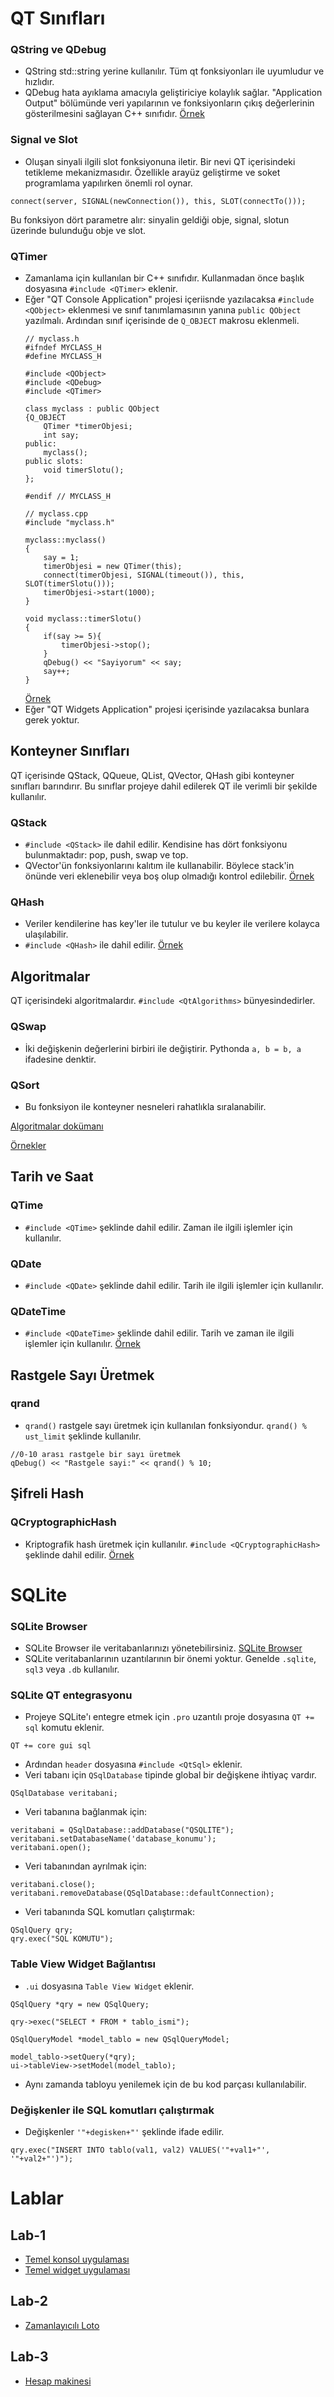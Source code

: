 # QT Sınıfları
### QString ve QDebug 
* QString std::string yerine kullanılır. Tüm qt fonksiyonları ile uyumludur ve hızlıdır.
* QDebug hata ayıklama amacıyla geliştiriciye kolaylık sağlar. "Application Output" bölümünde veri yapılarının ve fonksiyonların çıkış değerlerinin gösterilmesini sağlayan C++ sınıfıdır.
[Örnek](https://github.com/merkurt/uygulamalar_ile_qt/tree/main/2-kodlamaya_giris/QString-QDebug)
### Signal ve Slot
* Oluşan sinyali ilgili slot fonksiyonuna iletir. Bir nevi QT içerisindeki tetikleme mekanizmasıdır. Özellikle arayüz geliştirme ve soket programlama yapılırken önemli rol oynar.
>
    connect(server, SIGNAL(newConnection()), this, SLOT(connectTo()));

Bu fonksiyon dört parametre alır: sinyalin geldiği obje, signal, slotun üzerinde bulunduğu obje ve slot.

### QTimer
* Zamanlama için kullanılan bir C++ sınıfıdır. Kullanmadan önce başlık dosyasına `#include <QTimer>` eklenir.
* Eğer "QT Console Application" projesi içeriisnde yazılacaksa `#include <QObject>` eklenmesi ve sınıf tanımlamasının yanına  `public QObject` yazılmalı. Ardından sınıf içerisinde de `Q_OBJECT` makrosu eklenmeli.
    ```
    // myclass.h
    #ifndef MYCLASS_H
    #define MYCLASS_H

    #include <QObject>
    #include <QDebug>
    #include <QTimer>

    class myclass : public QObject
    {Q_OBJECT
        QTimer *timerObjesi;
        int say;
    public:
        myclass();
    public slots:
        void timerSlotu();
    };

    #endif // MYCLASS_H
    ```
    ```
    // myclass.cpp
    #include "myclass.h"

    myclass::myclass()
    {
        say = 1;
        timerObjesi = new QTimer(this);
        connect(timerObjesi, SIGNAL(timeout()), this, SLOT(timerSlotu()));
        timerObjesi->start(1000);
    }

    void myclass::timerSlotu()
    {
        if(say >= 5){
            timerObjesi->stop();
        }
        qDebug() << "Sayiyorum" << say;
        say++;
    }

    ```
    [Örnek](https://github.com/merkurt/uygulamalar_ile_qt/tree/main/2-kodlamaya_giris/QTimer)
* Eğer "QT Widgets Application" projesi içerisinde yazılacaksa bunlara gerek yoktur.

## Konteyner Sınıfları
QT içerisinde QStack, QQueue, QList, QVector, QHash gibi konteyner sınıfları barındırır. Bu sınıflar projeye dahil edilerek QT ile verimli bir şekilde kullanılır.
### QStack
* `#include <QStack>` ile dahil edilir. Kendisine has dört fonksiyonu bulunmaktadır: pop, push, swap ve top.
* QVector'ün fonksiyonlarını kalıtım ile kullanabilir. Böylece stack'in önünde veri eklenebilir veya boş olup olmadığı kontrol edilebilir.
[Örnek](https://github.com/merkurt/uygulamalar_ile_qt/tree/main/2-kodlamaya_giris/QStack)

### QHash
* Veriler kendilerine has key'ler ile tutulur ve bu keyler ile verilere kolayca ulaşılabilir.
* `#include <QHash>` ile dahil edilir.
[Örnek](https://github.com/merkurt/uygulamalar_ile_qt/tree/main/2-kodlamaya_giris/QHash)

## Algoritmalar
QT içerisindeki algoritmalardır. `#include <QtAlgorithms>` bünyesindedirler.
### QSwap
* İki değişkenin değerlerini birbiri ile değiştirir. Pythonda `a, b = b, a` ifadesine denktir.
### QSort
* Bu fonksiyon ile konteyner nesneleri rahatlıkla sıralanabilir.

[Algoritmalar dokümanı](https://doc.qt.io/qt-5/qtalgorithms-obsolete.html)

[Örnekler](https://github.com/merkurt/uygulamalar_ile_qt/tree/main/2-kodlamaya_giris/QSwap-QSort)

## Tarih ve Saat
### QTime
* `#include <QTime>` şeklinde dahil edilir. Zaman ile ilgili işlemler için kullanılır.
### QDate
* `#include <QDate>` şeklinde dahil edilir. Tarih ile ilgili işlemler için kullanılır.
### QDateTime
* `#include <QDateTime>` şeklinde dahil edilir. Tarih ve zaman  ile ilgili işlemler için kullanılır.
[Örnek](https://github.com/merkurt/uygulamalar_ile_qt/tree/main/2-kodlamaya_giris/QTime-QDate-QDateTime)

## Rastgele Sayı Üretmek
### qrand
* `qrand()` rastgele sayı üretmek için kullanılan fonksiyondur. `qrand() % ust_limit` şeklinde kullanılır.
```
//0-10 arası rastgele bir sayı üretmek
qDebug() << "Rastgele sayi:" << qrand() % 10;
```

## Şifreli Hash
### QCryptographicHash
* Kriptografik hash üretmek için kullanılır. `#include <QCryptographicHash>` şeklinde dahil edilir.
[Örnek](https://github.com/merkurt/uygulamalar_ile_qt/tree/main/2-kodlamaya_giris/QCryptographicHash)

# SQLite
### SQLite Browser
* SQLite Browser ile veritabanlarınızı yönetebilirsiniz. [SQLite Browser](https://sqlitebrowser.org)
* SQLite veritabanlarının uzantılarının bir önemi yoktur. Genelde `.sqlite`, `sql3` veya `.db` kullanılır.
### SQLite QT entegrasyonu
* Projeye SQLite'ı entegre etmek için `.pro` uzantılı proje dosyasına `QT += sql` komutu eklenir.
```
QT += core gui sql
```
* Ardından `header` dosyasına `#include <QtSql>` eklenir.
* Veri tabanı için `QSqlDatabase` tipinde global bir değişkene ihtiyaç vardır.
```
QSqlDatabase veritabani;
```
* Veri tabanına bağlanmak için:
```
veritabani = QSqlDatabase::addDatabase("QSQLITE");
veritabani.setDatabaseName('database_konumu');
veritabani.open();
```
* Veri tabanından ayrılmak için:
```
veritabani.close();
veritabani.removeDatabase(QSqlDatabase::defaultConnection);
```
* Veri tabanında SQL komutları çalıştırmak:
```
QSqlQuery qry;
qry.exec("SQL KOMUTU");
```
### Table View Widget Bağlantısı
* `.ui` dosyasına `Table View Widget` eklenir.
```
QSqlQuery *qry = new QSqlQuery;

qry->exec("SELECT * FROM * tablo_ismi");

QSqlQueryModel *model_tablo = new QSqlQueryModel;

model_tablo->setQuery(*qry);
ui->tableView->setModel(model_tablo);
```
* Aynı zamanda tabloyu yenilemek için de bu kod parçası kullanılabilir.
### Değişkenler ile SQL komutları çalıştırmak
* Değişkenler `'"+degisken+"'` şeklinde ifade edilir.
```
qry.exec("INSERT INTO tablo(val1, val2) VALUES('"+val1+"', '"+val2+"')");
```



# Lablar
## Lab-1
* [Temel konsol uygulaması](https://github.com/merkurt/uygulamalar_ile_qt/tree/main/lablar/lab-1/temel-konsol_uygulamasi-lab_1)
* [Temel widget uygulaması](https://github.com/merkurt/uygulamalar_ile_qt/tree/main/lablar/lab-1/temel-widget-uygulamasi-lab_1)
## Lab-2
* [Zamanlayıcılı Loto](https://github.com/merkurt/uygulamalar_ile_qt/tree/main/lablar/lab-2/zamanlayicili-loto-lab_2)
## Lab-3
* [Hesap makinesi](https://github.com/merkurt/uygulamalar_ile_qt/tree/main/lablar/lab-3/hesap-makinesi-lab_3)